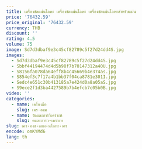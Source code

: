```yaml
---
title: เครื่องขัดแผ่นโลหะ เครื่องขัดแผ่นโลหะ เครื่องขัดแผ่นโลหะสําหรับแผ่น
price: '76432.59'
price_original: '76432.59'
currency: THB
discount: ''
rating: 4.5
volume: 75
image: Sd7d3dbaf9e3c45cf82789c5f27d24dd4S.jpg
images:
  - Sd7d3dbaf9e3c45cf82789c5f27d24dd4S.jpg
  - Sbbf44194474d4d5b98f7b70147312a40U.jpg
  - S8156fa078da64eff8b4c45669b4e374as.jpg
  - S854ef3c7f17a4b1bb37f04ca8781e301I.jpg
  - Sedc4e651c30b413185a7e424d0a8a05aS.jpg
  - S9ece2f1d3ba4427589b7b4efcb7c05b0B.jpg
video: ''
categories:
  - name: เครื่องมือ
    slug: เคร-องม
  - name: วัดและการวิเคราะห์
    slug: ดและการว-เคราะห
slug: เคร-องข-ดแผ-นโลหะ-เคร
encode: omKYMd6
lang: th
---
```

  